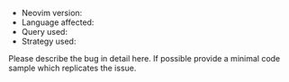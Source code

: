 - Neovim version:
- Language affected:
- Query used:
- Strategy used:

Please describe the bug in detail here.  If possible provide a minimal code
sample which replicates the issue.
